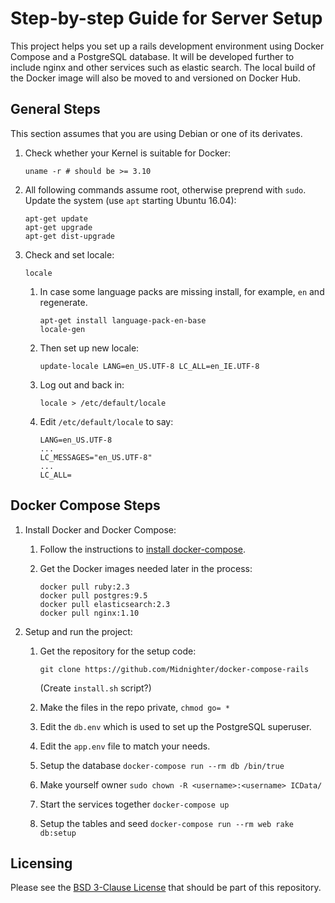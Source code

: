 # Step-by-step Guide for Server Setup

This project helps you set up a rails development environment using
Docker Compose and a PostgreSQL database. It will be developed further to
include nginx and other services such as elastic search. The local build of the
Docker image will also be moved to and versioned on Docker Hub.

## General Steps

This section assumes that you are using Debian or one of its derivates.

1. Check whether your Kernel is suitable for Docker:

   ```
   uname -r # should be >= 3.10
   ```

2. All following commands assume root, otherwise preprend with `sudo`.  Update
   the system (use `apt` starting Ubuntu 16.04):

   ```
   apt-get update
   apt-get upgrade
   apt-get dist-upgrade
   ```

3. Check and set locale:

   ```
   locale
   ```

    1. In case some language packs are missing install, for example, `en` and
       regenerate.

       ```
       apt-get install language-pack-en-base
       locale-gen
       ```

    2. Then set up new locale:

       ```
       update-locale LANG=en_US.UTF-8 LC_ALL=en_IE.UTF-8
       ```

    3. Log out and back in:

       ```
       locale > /etc/default/locale
       ```

    4. Edit `/etc/default/locale` to say:

       ```
       LANG=en_US.UTF-8
       ...
       LC_MESSAGES="en_US.UTF-8"
       ...
       LC_ALL=
       ```

## Docker Compose Steps

1. Install Docker and Docker Compose:

    1. Follow the instructions to [install docker-compose](https://docs.docker.com/v1.11/compose/install/).

    2. Get the Docker images needed later in the process:

       ```
       docker pull ruby:2.3
       docker pull postgres:9.5
       docker pull elasticsearch:2.3
       docker pull nginx:1.10
       ```

2. Setup and run the project:

    1. Get the repository for the setup code:

       ```
       git clone https://github.com/Midnighter/docker-compose-rails
       ```

       (Create `install.sh` script?)

    2. Make the files in the repo private, `chmod go= *`
    2. Edit the `db.env` which is used to set up the PostgreSQL superuser.
    3. Edit the `app.env` file to match your needs.
    3. Setup the database `docker-compose run --rm db /bin/true`
    3. Make yourself owner `sudo chown -R <username>:<username> ICData/`
    3. Start the services together `docker-compose up`
    3. Setup the tables and seed `docker-compose run --rm web rake db:setup`

## Licensing

Please see the [BSD 3-Clause License](LICENSE) that should be part of this
repository.
